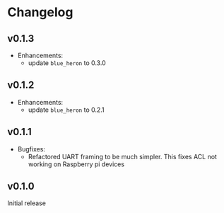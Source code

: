 # Changelog

## v0.1.3

* Enhancements:
  * update `blue_heron` to 0.3.0

## v0.1.2

* Enhancements:
  * update `blue_heron` to 0.2.1

## v0.1.1

* Bugfixes:
  * Refactored UART framing to be much simpler.
    This fixes ACL not working on Raspberry pi devices

## v0.1.0

Initial release
